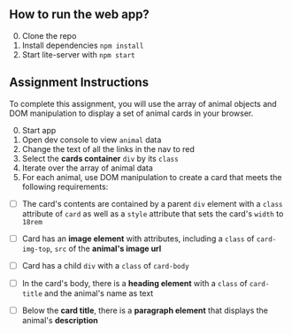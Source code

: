 ## How to run the web app?

0. Clone the repo
1. Install dependencies `npm install`
2. Start lite-server with `npm start`


## Assignment Instructions
To complete this assignment, you will use the array of animal objects and DOM manipulation to display a set of animal cards in your browser. 

0. Start app
1. Open dev console to view `animal` data
2. Change the text of all the links in the nav to red
3. Select the **cards container** `div` by its `class`
4. Iterate over the array of animal data
5. For each animal, use DOM manipulation to create a card that meets the following requirements:
- [ ] The card's contents are contained by a parent `div` element with a `class` attribute of `card` as well as a `style` attribute that sets the card's `width` to `18rem`
- [ ] Card has an **image element** with attributes, including a `class` of `card-img-top`, `src` of the **animal's image url**
- [ ] Card has a child `div` with a `class` of `card-body`
- [ ] In the card's body, there is a **heading element** with a `class` of `card-title` and the animal's name as text
- [ ] Below the **card title**, there is a **paragraph element** that displays the animal's **description**


